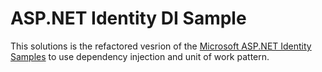 ASP.NET Identity DI Sample
=======
This solutions is the refactored vesrion of the [Microsoft ASP.NET Identity Samples](http://www.nuget.org/packages/Microsoft.AspNet.Identity.Samples) to use dependency injection and unit of work pattern.